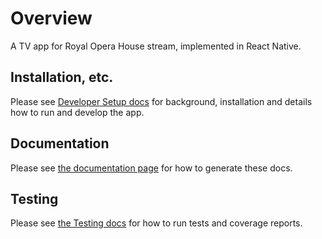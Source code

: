 # Overview

A TV app for Royal Opera House stream, implemented in React Native. 

## Installation, etc.

Please see [Developer Setup docs](developer-setup.md) for background, installation and details how to run and develop the app.

## Documentation

Please see [the documentation page](docs.md) for how to generate these docs.

## Testing

Please see [the Testing docs](testing.md) for how to run tests and coverage reports.



